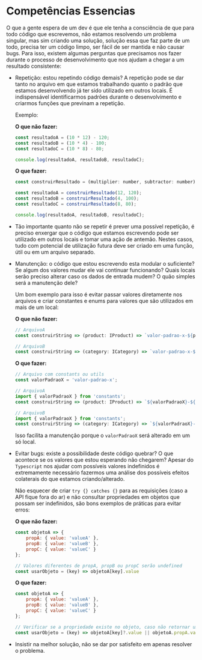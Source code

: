 # Competências Essencias

O que a gente espera de um dev é que ele tenha a consciência de que para todo código que escrevemos, não estamos resolvendo um problema singular, mas sim criando uma solução, solução essa que faz parte de um todo, precisa ter um código limpo, ser fácil de ser mantida e não causar bugs. Para isso, existem algumas perguntas que precisamos nos fazer durante o processo de desenvolvimento que nos ajudam a chegar a um resultado consistente:

- Repetição: estou repetindo código demais? A repetição pode se dar tanto no arquivo em que estamos trabalhando quanto o padrão que estamos desenvolvendo já ter sido utilizado em outros locais. É indispensável identificarmos padrões durante o desenvolvimento e criarmos funções que previnam a repetição.

    Exemplo:

    **O que não fazer:**
    ```javascript
    const resultadoA = (10 * 12) - 120;
    const resultadoB = (10 * 4) - 100;
    const resultadoC = (10 * 8) - 80;

    console.log(resultadoA, resultadoB, resultadoC);
    ```

    **O que fazer:**
    ```javascript
    const construirResultado = (multiplier: number, subtractor: number) => (10 * multiplier) -subtractor;
    
    const resultadoA = construirResultado(12, 120);
    const resultadoB = construirResultado(4, 100);
    const resultadoC = construirResultado(8, 80);

    console.log(resultadoA, resultadoB, resultadoC);
    ```

- Tão importante quanto não se repetir é prever uma possível repetição, é preciso enxergar que o código que estamos escrevendo pode ser utilizado em outros locais e tomar uma ação de antemão. Nestes casos, tudo com potencial de utilização futura deve ser criado em uma função, útil ou em um arquivo separado.

- Manutenção: o código que estou escrevendo esta modular o suficiente? Se algum dos valores mudar ele vai continuar funcionando? Quais locais serão preciso alterar caso os dados de entrada mudem? O quão simples será a manutenção dele?

    Um bom exemplo para isso é evitar passar valores diretamente nos arquivos e criar constantes e enums para valores que são utilizados em mais de um local:

    **O que não fazer:**
    ```javascript
    // ArquivoA
    const construirString => (product: IProduct) => `valor-padrao-x-${product.id}`;

    // ArquivoB
    const construirString => (category: ICategory) => `valor-padrao-x-${categori.id}`;
    ```

    **O que fazer:**
    ```javascript
    // Arquivo com constants ou utils
    const valorPadraoX = 'valor-padrao-x';

    // ArquivoA
    import { valorPadraoX } from 'constants';
    const construirString => (product: IProduct) => `${valorPadraoX}-${product.id}`;

    // ArquivoB
    import { valorPadraoX } from 'constants';
    const construirString => (category: ICategory) => `${valorPadraoX}-${categori.id}`;
    ```

    Isso facilita a manutenção porque o `valorPadraoX` será alterado em um só local.

- Evitar bugs: existe a possibilidade deste código quebrar? O que acontece se os valores que estou esperando não chegarem? Apesar do `Typescript` nos ajudar com possíveis valores indefinidos é extremamente necessário fazermos uma análise dos possíveis efeitos colaterais do que estamos criando/alterado.
    
    Não esquecer de criar `try {} catches {}` para as requisições (caso a API fique fora do ar) e não consultar propriedades em objetos que possam ser indefinidos, são bons exemplos de práticas para evitar erros:

    **O que não fazer:**
    ```javascript
    const objetoA => {
        propA: { value: 'valueA' },
        propB: { value: 'valueB' },
        propC: { value: 'valueC' }
    };

    // Valores diferentes de propA, propB ou propC serão undefined
    const usarObjeto = (key) => objetoA[key].value
    ```

    **O que fazer:**
    ```javascript
    const objetoA => {
        propA: { value: 'valueA' },
        propB: { value: 'valueB' },
        propC: { value: 'valueC' }
    };

    // Verificar se a propriedade existe no objeto, caso não retornar um default
    const usarObjeto = (key) => objetoA[key]?.value || objetoA.propA.value
    ```

- Insistir na melhor solução, não se dar por satisfeito em apenas resolver o problema.
